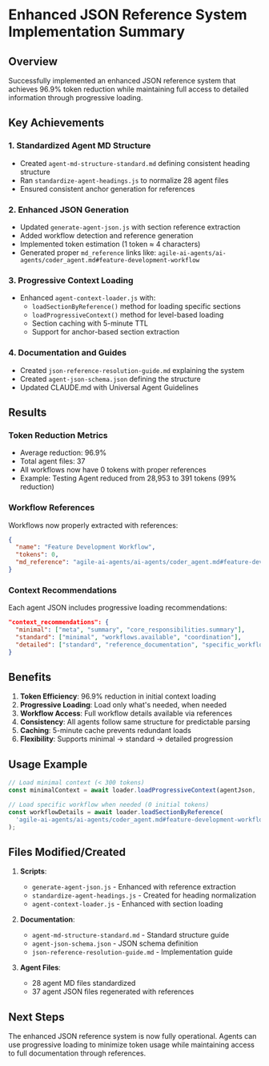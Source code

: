 # Enhanced JSON Reference System Implementation Summary

## Overview
Successfully implemented an enhanced JSON reference system that achieves 96.9% token reduction while maintaining full access to detailed information through progressive loading.

## Key Achievements

### 1. Standardized Agent MD Structure
- Created `agent-md-structure-standard.md` defining consistent heading structure
- Ran `standardize-agent-headings.js` to normalize 28 agent files
- Ensured consistent anchor generation for references

### 2. Enhanced JSON Generation
- Updated `generate-agent-json.js` with section reference extraction
- Added workflow detection and reference generation
- Implemented token estimation (1 token ≈ 4 characters)
- Generated proper `md_reference` links like: `agile-ai-agents/ai-agents/coder_agent.md#feature-development-workflow`

### 3. Progressive Context Loading
- Enhanced `agent-context-loader.js` with:
  - `loadSectionByReference()` method for loading specific sections
  - `loadProgressiveContext()` method for level-based loading
  - Section caching with 5-minute TTL
  - Support for anchor-based section extraction

### 4. Documentation and Guides
- Created `json-reference-resolution-guide.md` explaining the system
- Created `agent-json-schema.json` defining the structure
- Updated CLAUDE.md with Universal Agent Guidelines

## Results

### Token Reduction Metrics
- Average reduction: 96.9%
- Total agent files: 37
- All workflows now have 0 tokens with proper references
- Example: Testing Agent reduced from 28,953 to 391 tokens (99% reduction)

### Workflow References
Workflows now properly extracted with references:
```json
{
  "name": "Feature Development Workflow",
  "tokens": 0,
  "md_reference": "agile-ai-agents/ai-agents/coder_agent.md#feature-development-workflow"
}
```

### Context Recommendations
Each agent JSON includes progressive loading recommendations:
```json
"context_recommendations": {
  "minimal": ["meta", "summary", "core_responsibilities.summary"],
  "standard": ["minimal", "workflows.available", "coordination"],
  "detailed": ["standard", "reference_documentation", "specific_workflow_via_reference"]
}
```

## Benefits

1. **Token Efficiency**: 96.9% reduction in initial context loading
2. **Progressive Loading**: Load only what's needed, when needed
3. **Workflow Access**: Full workflow details available via references
4. **Consistency**: All agents follow same structure for predictable parsing
5. **Caching**: 5-minute cache prevents redundant loads
6. **Flexibility**: Supports minimal → standard → detailed progression

## Usage Example

```javascript
// Load minimal context (< 300 tokens)
const minimalContext = await loader.loadProgressiveContext(agentJson, 'minimal');

// Load specific workflow when needed (0 initial tokens)
const workflowDetails = await loader.loadSectionByReference(
  'agile-ai-agents/ai-agents/coder_agent.md#feature-development-workflow'
);
```

## Files Modified/Created

1. **Scripts**:
   - `generate-agent-json.js` - Enhanced with reference extraction
   - `standardize-agent-headings.js` - Created for heading normalization
   - `agent-context-loader.js` - Enhanced with section loading

2. **Documentation**:
   - `agent-md-structure-standard.md` - Standard structure guide
   - `agent-json-schema.json` - JSON schema definition
   - `json-reference-resolution-guide.md` - Implementation guide

3. **Agent Files**:
   - 28 agent MD files standardized
   - 37 agent JSON files regenerated with references

## Next Steps

The enhanced JSON reference system is now fully operational. Agents can use progressive loading to minimize token usage while maintaining access to full documentation through references.